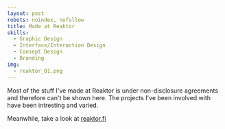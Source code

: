 ```yaml
---
layout: post
robots: noindex, nofollow
title: Made at Reaktor
skills: 
  - Graphic Design
  - Interface/Interaction Design
  - Consept Design
  - Branding
img:
  - reaktor_01.png
---
```


Most of the stuff I've made at Reaktor is under non-disclosure agreements and therefore can't be shown here. The projects I've been involved with have been intresting and varied. 

Meanwhile, take a look at [reaktor.fi](http://reaktor.fi) 